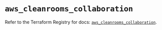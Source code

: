 # `aws_cleanrooms_collaboration`

Refer to the Terraform Registry for docs: [`aws_cleanrooms_collaboration`](https://registry.terraform.io/providers/hashicorp/aws/5.72.1/docs/resources/cleanrooms_collaboration).
